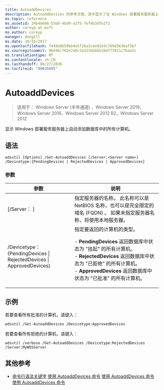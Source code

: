 ```yaml
---
title: AutoaddDevices
description: AutoaddDevices 的参考文章，其中显示了在 Windows 部署服务服务器上自动添加数据库中的所有计算机。
ms.topic: reference
ms.assetid: 24b4b688-55b0-4bd9-a2f5-7ef4b3dfe2f2
author: coreyp-at-msft
ms.author: coreyp
manager: dongill
ms.date: 10/16/2017
ms.openlocfilehash: f449ddb58bb4e5f28a3cee02e9c769d363baf3b7
ms.sourcegitcommit: 96d46c702e7a9c3a321bbbb5284f73911c7baa3c
ms.translationtype: MT
ms.contentlocale: zh-CN
ms.lasthandoff: 08/27/2020
ms.locfileid: "89035895"
---
```

# <a name="get-autoadddevices"></a>AutoaddDevices

> 适用于： Windows Server (半年通道) ，Windows Server 2019，Windows Server 2016，Windows Server 2012 R2，Windows Server 2012

显示 Windows 部署服务服务器上自动添加数据库中的所有计算机。

## <a name="syntax"></a>语法
```
wdsutil [Options] /Get-AutoaddDevices [/Server:<Server name>] /Devicetype:{PendingDevices | RejectedDevices | ApprovedDevices}
```
### <a name="parameters"></a>参数
|参数|说明|
|-------|--------|
|[/Server： <Server name> ]|指定服务器的名称。 此名称可以是 NetBIOS 名称，也可以是完全限定的域名 (FQDN) 。 如果未指定服务器名称，将使用本地服务器。|
|/Devicetype： {PendingDevices &#124; RejectedDevices &#124; ApprovedDevices}|指定要返回的计算机的类型。<p>-   **PendingDevices** 返回数据库中状态为 "挂起" 的所有计算机。<br />-   **RejectedDevices** 返回数据库中状态为 "已拒绝" 的所有计算机。<br />-   **ApprovedDevices** 返回数据库中状态为 "已批准" 的所有计算机。|
## <a name="examples"></a>示例
若要查看所有批准的计算机，请键入：
```
wdsutil /Get-AutoaddDevices /Devicetype:ApprovedDevices
```
若要查看所有拒绝的计算机，请键入：
```
wdsutil /verbose /Get-AutoaddDevices /Devicetype:RejectedDevices /Server:MyWDSServer
```
## <a name="additional-references"></a>其他参考
- [命令行语法关键字](command-line-syntax-key.md) 
[使用 AutoaddDevices 命令](using-the-delete-autoadddevices-command.md) 
[使用 AutoaddDevices 命令](using-the-approve-autoadddevices-command.md) 
[使用 AutoaddDevices 命令](using-the-reject-autoadddevices-command.md)
